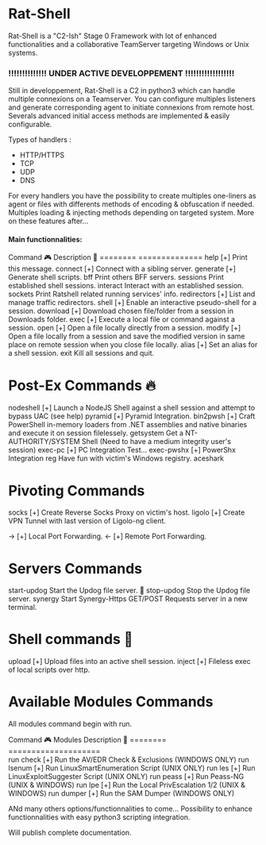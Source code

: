 # Rat-Shell
Rat-Shell is a "C2-Ish" Stage 0 Framework with lot of enhanced functionalities and a collaborative TeamServer targeting Windows or Unix systems.

### !!!!!!!!!!!!!!   UNDER ACTIVE DEVELOPPEMENT    !!!!!!!!!!!!!!!!!!

Still in developpement, Rat-Shell is a C2 in python3 which can handle multiple connexions on a Teamserver. You can configure multiples listeners and generate corresponding agent to initiate connexions from remote host. Severals advanced initial access methods are implemented & easily configurable.

Types of handlers :
  - HTTP/HTTPS
  - TCP
  - UDP
  - DNS

For every handlers you have the possibility to create multiples one-liners as agent or files with differents methods of encoding & obfuscation if needed. 
Multiples loading & injecting methods depending on targeted system.
More on these features after...

#### Main functionnalities:
  Command 🎮           Description 📜
  ========             ==============
  help         [+]     Print this message.
  connect      [+]     Connect with a sibling server.
  generate     [+]     Generate shell scripts.
  bff                  Print others BFF servers.
  sessions             Print established shell sessions.
  interact             Interact with an established session.
  sockets              Print Ratshell related running services' info.
  redirectors  [+]     List and manage traffic redirectors.
  shell        [+]     Enable an interactive pseudo-shell for a session.
  download     [+]     Download chosen file/folder from a session in Downloads folder.
  exec         [+]     Execute a local file or command against a session.
  open         [+]     Open a file locally directly from a session.
  modify       [+]     Open a file locally from a session and save the modified version in same place 
	                     on remote session when you close file locally.
  alias        [+]     Set an alias for a shell session.
  exit                 Kill all sessions and quit.
  		
  		
  Post-Ex Commands 🔥
  =================
  		
  nodeshell    [+]     Launch a NodeJS Shell against a shell session and attempt to bypass UAC (see help)
  pyramid      [+]     Pyramid Integration.
  bin2pwsh     [+]     Craft PowerShell in-memory loaders from .NET assemblies and native binaries and execute it on session filelessely.
  getsystem   	       Get a NT-AUTHORITY/SYSTEM Shell (Need to have a medium integrity user's session)
  exec-pc      [+]     PC Integration Test...
  exec-pwshx   [+]     PowerShx Integration
  reg                  Have fun with victim's Windows registry.
  aceshark     	
		
		
  Pivoting Commands
  =================
  		
  socks    [+]    Create Reverse Socks Proxy on victim's host.
  ligolo   [+]    Create VPN Tunnel with last version of Ligolo-ng client.
		
  ->     [+]    Local Port Forwarding.
  <-     [+]    Remote Port Forwarding.
		
		
  Servers Commands
  ===============
  		
  start-updog	  Start the Updog file server. 🐶
  stop-updog      Stop the Updog file server.
  synergy         Start Synergy-Https GET/POST Requests server in a new terminal.
		
  Shell commands 🥷
  ======================
		
  upload    [+]     Upload files into an active shell session.
  inject    [+]     Fileless exec of local scripts over http.
		

  Available Modules Commands
  =====================
  		
  All modules command begin with run.
		
  Command 🎮             Modules Description 📜
  ========               ====================  
  run check      [+]     Run the AV/EDR Check & Exclusions (WINDOWS ONLY) 
  run lsenum     [+]     Run LinuxSmartEnumeration Script (UNIX ONLY)
  run les        [+]     Run LinuxExploitSuggester Script (UNIX ONLY)
  run peass      [+]     Run Peass-NG (UNIX & WINDOWS)
  run lpe        [+]     Run the Local PrivEscalation 1/2 (UNIX & WINDOWS)
  run dumper     [+]     Run the SAM Dumper (WINDOWS ONLY)

ANd many others options/functionnalities to come...
Possibility to enhance functionnalities with easy python3 scripting integration.

Will publish complete documentation.
